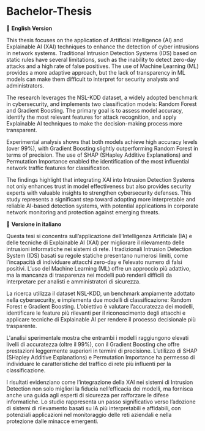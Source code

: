# Bachelor-Thesis

📌 **English Version**

This thesis focuses on the application of Artificial Intelligence (AI) and Explainable AI (XAI) techniques to enhance the detection of cyber intrusions in network systems. Traditional Intrusion Detection Systems (IDS) based on static rules have several limitations, such as the inability to detect zero-day attacks and a high rate of false positives. The use of Machine Learning (ML) provides a more adaptive approach, but the lack of transparency in ML models can make them difficult to interpret for security analysts and administrators.

The research leverages the NSL-KDD dataset, a widely adopted benchmark in cybersecurity, and implements two classification models: Random Forest and Gradient Boosting. The primary goal is to assess model accuracy, identify the most relevant features for attack recognition, and apply Explainable AI techniques to make the decision-making process more transparent.

Experimental analysis shows that both models achieve high accuracy levels (over 99%), with Gradient Boosting slightly outperforming Random Forest in terms of precision. The use of SHAP (SHapley Additive Explanations) and Permutation Importance enabled the identification of the most influential network traffic features for classification.

The findings highlight that integrating XAI into Intrusion Detection Systems not only enhances trust in model effectiveness but also provides security experts with valuable insights to strengthen cybersecurity defenses. This study represents a significant step toward adopting more interpretable and reliable AI-based detection systems, with potential applications in corporate network monitoring and protection against emerging threats.

📌 **Versione in italiano**

Questa tesi si concentra sull’applicazione dell’Intelligenza Artificiale (IA) e delle tecniche di Explainable AI (XAI) per migliorare il rilevamento delle intrusioni informatiche nei sistemi di rete. I tradizionali Intrusion Detection System (IDS) basati su regole statiche presentano numerosi limiti, come l’incapacità di individuare attacchi zero-day e l’elevato numero di falsi positivi. L’uso del Machine Learning (ML) offre un approccio più adattivo, ma la mancanza di trasparenza nei modelli può renderli difficili da interpretare per analisti e amministratori di sicurezza.

La ricerca utilizza il dataset NSL-KDD, un benchmark ampiamente adottato nella cybersecurity, e implementa due modelli di classificazione: Random Forest e Gradient Boosting. L’obiettivo è valutare l’accuratezza dei modelli, identificare le feature più rilevanti per il riconoscimento degli attacchi e applicare tecniche di Explainable AI per rendere il processo decisionale più trasparente.

L'analisi sperimentale mostra che entrambi i modelli raggiungono elevati livelli di accuratezza (oltre il 99%), con il Gradient Boosting che offre prestazioni leggermente superiori in termini di precisione. L’utilizzo di SHAP (SHapley Additive Explanations) e Permutation Importance ha permesso di individuare le caratteristiche del traffico di rete più influenti per la classificazione.

I risultati evidenziano come l’integrazione della XAI nei sistemi di Intrusion Detection non solo migliori la fiducia nell’efficacia dei modelli, ma fornisca anche una guida agli esperti di sicurezza per rafforzare le difese informatiche. Lo studio rappresenta un passo significativo verso l’adozione di sistemi di rilevamento basati su IA più interpretabili e affidabili, con potenziali applicazioni nel monitoraggio delle reti aziendali e nella protezione dalle minacce emergenti.
